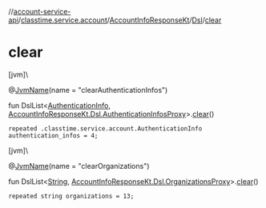 //[account-service-api](../../../../index.md)/[classtime.service.account](../../index.md)/[AccountInfoResponseKt](../index.md)/[Dsl](index.md)/[clear](clear.md)

# clear

[jvm]\

@[JvmName](https://kotlinlang.org/api/latest/jvm/stdlib/kotlin.jvm/-jvm-name/index.html)(name = &quot;clearAuthenticationInfos&quot;)

fun DslList&lt;[AuthenticationInfo](../../-authentication-info/index.md), [AccountInfoResponseKt.Dsl.AuthenticationInfosProxy](-authentication-infos-proxy/index.md)&gt;.[clear](clear.md)()

<code>repeated .classtime.service.account.AuthenticationInfo authentication_infos = 4;</code>

[jvm]\

@[JvmName](https://kotlinlang.org/api/latest/jvm/stdlib/kotlin.jvm/-jvm-name/index.html)(name = &quot;clearOrganizations&quot;)

fun DslList&lt;[String](https://kotlinlang.org/api/latest/jvm/stdlib/kotlin/-string/index.html), [AccountInfoResponseKt.Dsl.OrganizationsProxy](-organizations-proxy/index.md)&gt;.[clear](clear.md)()

<code>repeated string organizations = 13;</code>
